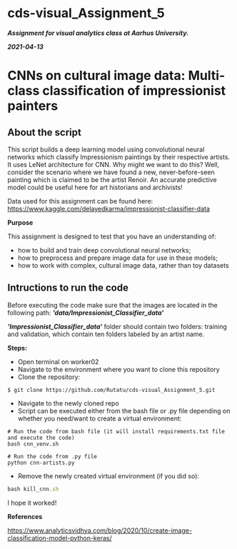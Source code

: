 # cds-visual_Assignment_5

***Assignment for visual analytics class at Aarhus University.***

***2021-04-13***


# CNNs on cultural image data: Multi-class classification of impressionist painters

## About the script

This script builds a deep learning model using convolutional neural networks which classify Impressionism paintings by their respective artists. It uses LeNet architecture for CNN. Why might we want to do this? Well, consider the scenario where we have found a new, never-before-seen painting which is claimed to be the artist Renoir. An accurate predictive model could be useful here for art historians and archivists!

Data used for this assignment can be found here: https://www.kaggle.com/delayedkarma/impressionist-classifier-data




__Purpose__

This assignment is designed to test that you have an understanding of:

- how to build and train deep convolutional neural networks;
- how to preprocess and prepare image data for use in these models;
- how to work with complex, cultural image data, rather than toy datasets


## Intructions to run the code

Before executing the code make sure that the images are located in the following path: ***'data/Impressionist_Classifier_data'***

***'Impressionist_Classifier_data'*** folder should contain two folders: training and validation, which contain ten folders labeled by an artist name.

__Steps:__

- Open terminal on worker02
- Navigate to the environment where you want to clone this repository
- Clone the repository:
```
$ git clone https://github.com/Rutatu/cds-visual_Assignment_5.git 
``` 
- Navigate to the newly cloned repo
- Script can be executed either from the bash file or .py file depending on whether you need/want to create a virtual environment:
``` 
# Run the code from bash file (it will install requirements.txt file and execute the code)
bash cnn_venv.sh

# Run the code from .py file 
python cnn-artists.py
``` 

- Remove the newly created virtual environment (if you did so):
``` Ruby
bash kill_cnn.sh
``` 




I hope it worked!


__References__

https://www.analyticsvidhya.com/blog/2020/10/create-image-classification-model-python-keras/
